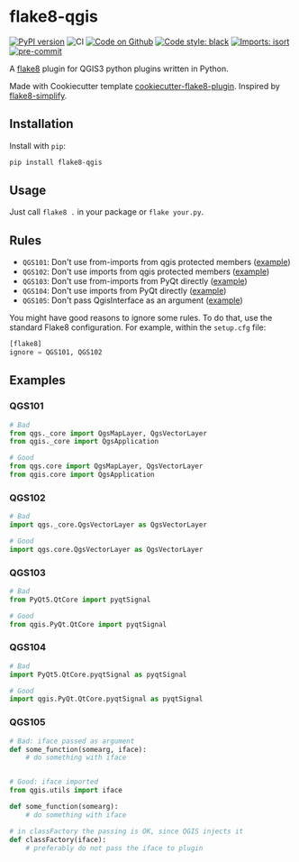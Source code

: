 # flake8-qgis
[![PyPI version](https://badge.fury.io/py/flake8-qgis.svg)](https://badge.fury.io/py/flake8-qgis)
![CI](https://github.com/GispoCoding/flake8-qgis/workflows/CI/badge.svg)
[![Code on Github](https://img.shields.io/badge/Code-GitHub-brightgreen)](https://github.com/GispoCoding/flake8-qgis)
[![Code style: black](https://img.shields.io/badge/code%20style-black-000000.svg)](https://github.com/psf/black)
[![Imports: isort](https://img.shields.io/badge/%20imports-isort-%231674b1?style=flat&labelColor=ef8336)](https://pycqa.github.io/isort/)
[![pre-commit](https://img.shields.io/badge/pre--commit-enabled-brightgreen?logo=pre-commit&logoColor=white)](https://github.com/pre-commit/pre-commit)


A [flake8](https://flake8.pycqa.org/en/latest/index.html) plugin for QGIS3 python plugins written in Python.


Made with Cookiecutter template [cookiecutter-flake8-plugin](https://github.com/MartinThoma/cookiecutter-flake8-plugin).
Inspired by [flake8-simplify](https://github.com/MartinThoma/flake8-simplify).

## Installation

Install with `pip`:

```bash
pip install flake8-qgis
```

## Usage

Just call `flake8 .` in your package or `flake your.py`.


## Rules

* `QGS101`: Don't use from-imports from qgis protected members ([example](#QGS101))
* `QGS102`: Don't use imports from qgis protected members ([example](#QGS102))
* `QGS103`: Don't use from-imports from PyQt directly ([example](#QGS103))
* `QGS104`: Don't use imports from PyQt directly ([example](#QGS104))
* `QGS105`: Don't pass QgisInterface as an argument ([example](#QGS105))


You might have good reasons to ignore some rules.
To do that, use the standard Flake8 configuration. For example, within the `setup.cfg` file:

```python
[flake8]
ignore = QGS101, QGS102
```


## Examples

### QGS101

```python
# Bad
from qgs._core import QgsMapLayer, QgsVectorLayer
from qgis._core import QgsApplication

# Good
from qgs.core import QgsMapLayer, QgsVectorLayer
from qgis.core import QgsApplication
```

### QGS102

```python
# Bad
import qgs._core.QgsVectorLayer as QgsVectorLayer

# Good
import qgs.core.QgsVectorLayer as QgsVectorLayer
```

### QGS103

```python
# Bad
from PyQt5.QtCore import pyqtSignal

# Good
from qgis.PyQt.QtCore import pyqtSignal
```

### QGS104

```python
# Bad
import PyQt5.QtCore.pyqtSignal as pyqtSignal

# Good
import qgis.PyQt.QtCore.pyqtSignal as pyqtSignal
```

### QGS105

```python
# Bad: iface passed as argument
def some_function(somearg, iface):
    # do something with iface


# Good: iface imported
from qgis.utils import iface

def some_function(somearg):
    # do something with iface
```

```python
# in classFactory the passing is OK, since QGIS injects it
def classFactory(iface):
    # preferably do not pass the iface to plugin
```
